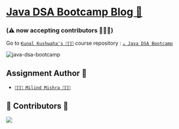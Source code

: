 # [Java DSA Bootcamp Blog 🚀](https://thatbeautifuldream.github.io/java-dsa-bootcamp/) 
### (⚠️ now accepting contributors 👷🏻‍♂️)

Go to [`Kunal Kushwaha's 👨🏻‍💻`](https://github.com/kunal-kushwaha) course repository : [`☕️ Java DSA Bootcamp`](https://github.com/kunal-kushwaha/DSA-Bootcamp-Java)

![java-dsa-bootcamp](https://socialify.git.ci/thatbeautifuldream/java-dsa-bootcamp/image?description=1&language=1&owner=1&pattern=Floating%20Cogs&theme=Dark)

## Assignment Author 👷

- [`👨🏻‍💻 Milind Mishra 👨🏻‍💻`](https://milind.bio.link)


## 🚨 Contributors 🚨

<a href="https://github.com/thatbeautifuldream/java-dsa-bootcamp/graphs/contributors">
  <img src="https://contrib.rocks/image?repo=thatbeautifuldream/java-dsa-bootcamp" />
</a>
